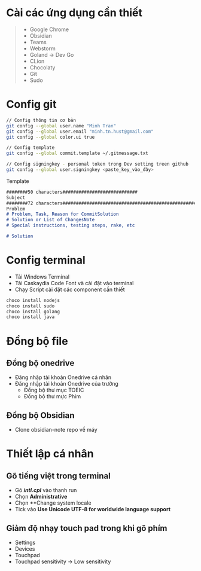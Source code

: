 # Cài các ứng dụng cần thiết
>- Google Chrome
>- Obsidian
>- Teams
>- Webstorm
>- Goland -> Dev Go
>- CLion
>- Chocolaty
>- Git
>- Sudo

# Config git
```bash
// Config thông tin cơ bản
git config --global user.name "Minh Tran"
git config --global user.email "minh.tn.hust@gmail.com"
git config --global color.ui true

// Config template
git config --global commit.template ~/.gitmessage.txt

// Config signingkey - personal token trong Dev setting treen github
git config --global user.signingkey <paste_key_vào_đây>
```

Template
```md
########50 characters############################  
Subject  
########72 characters##################################################  
Problem  
# Problem, Task, Reason for CommitSolution  
# Solution or List of ChangesNote  
# Special instructions, testing steps, rake, etc

# Solution

```

# Config terminal
- Tải Windows Terminal
- Tải Caskaydia Code Font và cài đặt vào terminal
- Chạy Script cài đặt các component cần thiết
```powershell
choco install nodejs
choco install sudo
choco install golang
choco install java
```

# Đồng bộ file
## Đồng bộ onedrive
- Đăng nhập tài khoản Onedrive cá nhân
- Đăng nhập tài khoản Onedrive của trường
	- Đồng bộ thư mục TOEIC
	- Đồng bộ thư mực Phim
## Đồng bộ Obsidian
- Clone obsidian-note repo về máy

# Thiết lập cá nhân
## Gõ tiếng việt trong terminal
- Gõ ***intl.cpl*** vào thanh run
- Chọn **Administrative**
- Chọn **Change system locale
- Tick vào **Use Unicode UTF-8 for worldwide language support**

## Giảm độ nhạy touch pad trong khi gõ phím
- Settings
- Devices
- Touchpad
- Touchpad sensitivity -> Low sensitivity